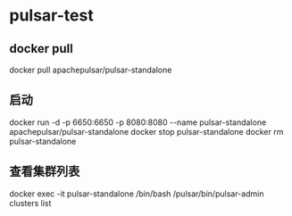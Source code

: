 # pulsar-test

## docker pull
docker pull apachepulsar/pulsar-standalone

## 启动
docker run -d -p 6650:6650 -p 8080:8080 --name pulsar-standalone apachepulsar/pulsar-standalone
docker stop pulsar-standalone
docker rm pulsar-standalone

## 查看集群列表
docker exec -it pulsar-standalone /bin/bash
/pulsar/bin/pulsar-admin clusters list

